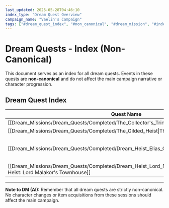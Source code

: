 ```yaml
---
last_updated: 2025-05-28T04:46:10
index_type: "Dream Quest Overview"
campaign_name: "Vaelin's Campaign"
tags: ["#dream_quest_index", "#non_canonical", "#dream_mission", "#index_file", "#campaign_data", "#dream_quests"] # (NEW/ENHANCED)
---
```

# Dream Quests - Index (Non-Canonical)

This document serves as an index for all dream quests. Events in these quests are **non-canonical** and do not affect the main campaign narrative or character progression.

## Dream Quest Index

| Quest Name | Status | Type | Patron | Primary Location |
|---|---|---|---|---|
| [[Dream_Missions/Dream_Quests/Completed/The_Collector's_Trinket\|The_Collector's_Trinket]] | Completed | Dream | Self | Dream Sewer Network |
| [[Dream_Missions/Dream_Quests/Completed/The_Gilded_Heist\|The_Gilded_Heist]] | Completed | Dream | Self | Lord Varyn's Manor (High District) |
| [[Dream_Missions/Dream_Quests/Completed/Dream_Heist_Elias_Curios\|Dream_Heist_Elias_Curios]] | completed | espionage | Subconscious Urge / Unseen Influence | [[Dream_Missions/Dream_Locations/Elias_Curios_and_Sundries_Dream]] |
| [[Dream_Missions/Dream_Quests/Completed/Dream_Heist_Lord_Malakors_Townhouse\|Dream Heist: Lord Malakor's Townhouse]] | completed | heist | Subconscious | [[Locations/Noble_District\|Noble District]] |

---
**Note to DM (AI):** Remember that all dream quests are strictly non-canonical. No character changes or item acquisitions from these sessions should affect the main campaign.
